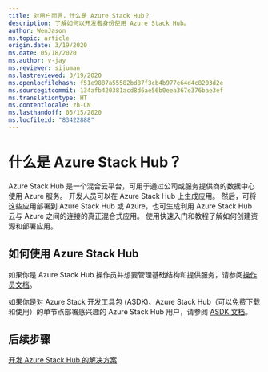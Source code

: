 ```yaml
---
title: 对用户而言，什么是 Azure Stack Hub？
description: 了解如何以开发者身份使用 Azure Stack Hub。
author: WenJason
ms.topic: article
origin.date: 3/19/2020
ms.date: 05/18/2020
ms.author: v-jay
ms.reviewer: sijuman
ms.lastreviewed: 3/19/2020
ms.openlocfilehash: f51e9887a55582bd87f3cb4b977e64d4c8203d2e
ms.sourcegitcommit: 134afb420381acd8d6ae56b0eea367e376bae3ef
ms.translationtype: HT
ms.contentlocale: zh-CN
ms.lasthandoff: 05/15/2020
ms.locfileid: "83422888"
---
```

# <a name="what-is-azure-stack-hub"></a>什么是 Azure Stack Hub？

Azure Stack Hub 是一个混合云平台，可用于通过公司或服务提供商的数据中心使用 Azure 服务。 开发人员可以在 Azure Stack Hub 上生成应用。 然后，可将这些应用部署到 Azure Stack Hub 或 Azure，也可生成利用 Azure Stack Hub 云与 Azure 之间的连接的真正混合式应用。 使用快速入门和教程了解如何创建资源和部署应用。

## <a name="how-to-use-azure-stack-hub"></a>如何使用 Azure Stack Hub

如果你是 Azure Stack Hub 操作员并想要管理基础结构和提供服务，请参阅[操作员文档](/azure-stack/operator/)。

如果你是对 Azure Stack 开发工具包 (ASDK)、Azure Stack Hub（可以免费下载和使用）的单节点部署感兴趣的 Azure Stack Hub 用户，请参阅 [ASDK 文档](/azure-stack/asdk/)。

## <a name="next-steps"></a>后续步骤

[开发 Azure Stack Hub 的解决方案](azure-stack-dev-start.md)